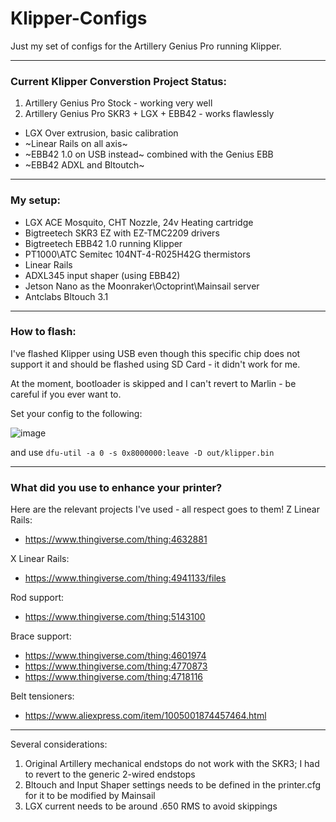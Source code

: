 # Klipper-Configs
Just my set of configs for the Artillery Genius Pro running Klipper.

---------------------------------------------------------------------------------

### Current Klipper Converstion Project Status:
1. Artillery Genius Pro Stock - working very well
2. Artillery Genius Pro SKR3 + LGX + EBB42 - works flawlessly 
  - LGX Over extrusion, basic calibration
  - ~Linear Rails on all axis~
  - ~EBB42 1.0 on USB instead~ combined with the Genius EBB
  - ~EBB42 ADXL and Bltoutch~

---------------------------------------------------------------------------------

### My setup:
- LGX ACE Mosquito, CHT Nozzle, 24v Heating cartridge
- Bigtreetech SKR3 EZ with EZ-TMC2209 drivers
- Bigtreetech EBB42 1.0 running Klipper
- PT1000\ATC Semitec 104NT-4-R025H42G thermistors
- Linear Rails
- ADXL345 input shaper (using EBB42)
- Jetson Nano as the Moonraker\Octoprint\Mainsail server
- Antclabs Bltouch 3.1
---------------------------------------------------------------------------------

### How to flash:
I've flashed Klipper using USB even though this specific chip does not support it and should be flashed using SD Card - it didn't work for me.

At the moment, bootloader is skipped and I can't revert to Marlin - be careful if you ever want to.

Set your config to the following:

![image](https://user-images.githubusercontent.com/23431860/178116003-bf4d2adb-9c7d-4dac-b93c-876c1bf98000.png)

and use `dfu-util -a 0 -s 0x8000000:leave -D out/klipper.bin`

---------------------------------------------------------------------------------

### What did you use to enhance your printer?
Here are the relevant projects I've used - all respect goes to them!
Z Linear Rails:
- https://www.thingiverse.com/thing:4632881

X Linear Rails:
- https://www.thingiverse.com/thing:4941133/files

Rod support:
- https://www.thingiverse.com/thing:5143100

Brace support:
- https://www.thingiverse.com/thing:4601974
- https://www.thingiverse.com/thing:4770873
- https://www.thingiverse.com/thing:4718116

Belt tensioners:
- https://www.aliexpress.com/item/1005001874457464.html

---------------------------------------------------------------------------------
Several considerations:
1. Original Artillery mechanical endstops do not work with the SKR3; I had to revert to the generic 2-wired endstops
2. Bltouch and Input Shaper settings needs to be defined in the printer.cfg for it to be modified by Mainsail
3. LGX current needs to be around .650 RMS to avoid skippings

